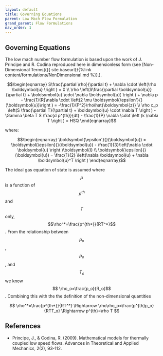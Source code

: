 ```yaml
---
layout: default
title: Governing Equations
parent: Low Mach Flow Formulation
grand_parent: Flow Formulations
nav_order: 1
---
```


## Governing Equations
The low mach number flow formulation is based upon the work of J. Principe and R. Codina reproduced here in dimensionless form (see [Non-Dimensional Terms]({{ site.baseurl}}{%link content/formulations/NonDimensional.md %}).).

$$\begin{eqnarray}
S\frac{\partial \rho}{\partial t} + \nabla \cdot \left(\rho \boldsymbol{u} \right ) = 0 \\
\rho \left(S\frac{\partial \boldsymbol{u}}{\partial t} + \boldsymbol{u} \cdot \nabla \boldsymbol{u}) \right ) + \nabla p - \frac{1}{R}\nabla \cdot \left(2 \mu \boldsymbol{\epsilon'}{}(\boldsymbol{u})\right ) = -\frac{1}{F^2}\rho\hat{\boldsymbol{z}} \\
\rho c_p \left(S \frac{\partial T}{\partial t} + \boldsymbol{u} \cdot \nabla T \right ) - \Gamma \beta T S \frac{d p^{th}}{dt} - \frac{1}{P} \nabla \cdot \left (k \nabla T \right ) = HSQ
\end{eqnarray}$$

where:

$$\begin{eqnarray}
\boldsymbol{\epsilon'}{}(\boldsymbol{u}) = \boldsymbol{\epsilon}{}(\boldsymbol{u}) - \frac{1}{3}\left(\nabla \cdot \boldsymbol{u} \right )\boldsymbol{I} \\
\boldsymbol{\epsilon}{}(\boldsymbol{u}) = \frac{1}{2} \left(\nabla \boldsymbol{u} + \nabla \boldsymbol{u}^T \right )
\end{eqnarray}$$


The ideal gas equation of state is assumed where $$\rho$$ is a function of $$p^{th}$$ and $$T$$ only, $$\rho^*=\frac{p^{th*}}{RT^*}$$. From the relationship between $$p_o$$, $$\rho_o$$, and $$T_o$$ we know $$ \rho_o=\frac{p_o}{R_o}$$. Combining this with the the definition of the non-dimensional quantities

$$ \rho^*=\frac{p^{th*}}{RT^*} \Rightarrow  \rho\rho_o=\frac{p^{th}p_o}{RTT_o} \Rightarrow p^{th}=\rho T $$

## References
 - Principe, J., & Codina, R. (2009). Mathematical models for thermally coupled low speed flows. Advances in Theoretical and Applied Mechanics, 2(2), 93-112.
